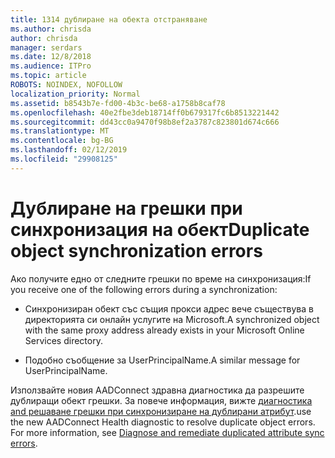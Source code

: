 ```yaml
---
title: 1314 дублиране на обекта отстраняване
ms.author: chrisda
author: chrisda
manager: serdars
ms.date: 12/8/2018
ms.audience: ITPro
ms.topic: article
ROBOTS: NOINDEX, NOFOLLOW
localization_priority: Normal
ms.assetid: b8543b7e-fd00-4b3c-be68-a1758b8caf78
ms.openlocfilehash: 40e2fbe3deb18714ff0b679317fc6b8513221442
ms.sourcegitcommit: dd43cc0a9470f98b8ef2a3787c823801d674c666
ms.translationtype: MT
ms.contentlocale: bg-BG
ms.lasthandoff: 02/12/2019
ms.locfileid: "29908125"
---
```

# <a name="duplicate-object-synchronization-errors"></a><span data-ttu-id="5f6f4-102">Дублиране на грешки при синхронизация на обект</span><span class="sxs-lookup"><span data-stu-id="5f6f4-102">Duplicate object synchronization errors</span></span>

<span data-ttu-id="5f6f4-103">Ако получите едно от следните грешки по време на синхронизация:</span><span class="sxs-lookup"><span data-stu-id="5f6f4-103">If you receive one of the following errors during a synchronization:</span></span>
  
- <span data-ttu-id="5f6f4-104">Синхронизиран обект със същия прокси адрес вече съществува в директорията си онлайн услугите на Microsoft.</span><span class="sxs-lookup"><span data-stu-id="5f6f4-104">A synchronized object with the same proxy address already exists in your Microsoft Online Services directory.</span></span>
    
- <span data-ttu-id="5f6f4-105">Подобно съобщение за UserPrincipalName.</span><span class="sxs-lookup"><span data-stu-id="5f6f4-105">A similar message for UserPrincipalName.</span></span>
    
<span data-ttu-id="5f6f4-p101">Използвайте новия AADConnect здравна диагностика да разрешите дублиращи обект грешки. За повече информация, вижте [диагностика and решаване грешки при синхронизиране на дублирани атрибут](https://docs.microsoft.com/azure/active-directory/hybrid/how-to-connect-health-diagnose-sync-errors).</span><span class="sxs-lookup"><span data-stu-id="5f6f4-p101">use the new AADConnect Health diagnostic to resolve duplicate object errors. For more information, see [Diagnose and remediate duplicated attribute sync errors](https://docs.microsoft.com/azure/active-directory/hybrid/how-to-connect-health-diagnose-sync-errors).</span></span>
  

